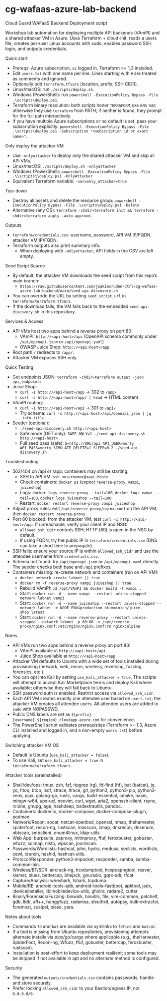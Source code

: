 # cg-wafaas-azure-lab-backend
Cloud Guard WAFaaS Backend Deployment script

Workshop lab automation for deploying multiple API backends (VAmPI) and a shared attacker VM in Azure. Uses Terraform + cloud-init, reads a users file, creates per-user Linux accounts with sudo, enables password SSH login, and outputs credentials.

Quick start
- Prereqs: Azure subscription, `az` logged in, Terraform >= 1.3 installed.
- Edit `users.txt` with one name per line. Lines starting with `#` are treated as comments and ignored.
- Optionally edit `terraform.tfvars` (location, prefix, SSH CIDR).
- Linux/macOS: run `./scripts/deploy.sh`.
- Windows (PowerShell): run `powershell -ExecutionPolicy Bypass -File .\scripts\deploy.ps1`.
- Terraform binary resolution: both scripts honor `TERRAFORM_EXE` env var; otherwise they use `terraform` from PATH; if neither is found, they prompt for the full path interactively.
- If you have multiple Azure subscriptions or no default is set, pass your subscription explicitly: `powershell -ExecutionPolicy Bypass -File .\scripts\deploy.ps1 -Subscription "<subscription id or exact name>"`.

Only deploy the attacker VM
- Use `-onlyattacker` to deploy only the shared attacker VM and skip all API VMs.
- Linux/macOS: `./scripts/deploy.sh -onlyattacker`
- Windows (PowerShell): `powershell -ExecutionPolicy Bypass -File .\\scripts\\deploy.ps1 -OnlyAttacker`
- Equivalent Terraform variable: `-var=only_attacker=true`

Tear down
- Destroy all assets and delete the resource group: `powershell -ExecutionPolicy Bypass -File .\scripts\deploy.ps1 -Delete`
- Alternative (any OS): `terraform -chdir=terraform init && terraform -chdir=terraform apply -auto-approve`.

Outputs
- `terraform/credentials.csv`: username, password, API VM IP/FQDN, attacker VM IP/FQDN.
- Terraform outputs also print summary info.
  - When deploying with `-onlyattacker`, API fields in the CSV are left empty.

Seed Script Source
- By default, the attacker VM downloads the seed script from this repo’s main branch:
  - `https://raw.githubusercontent.com/joakimcruden-ctrl/cg-wafaas-azure-lab-backend/main/seed-api-discovery.sh`
- You can override the URL by setting `seed_script_url` in `terraform/terraform.tfvars`.
- If the download fails, the VM falls back to the embedded `seed-api-discovery.sh` in this repository.

Services & Access
- API VMs host two apps behind a reverse proxy on port 80:
  - VAmPI: `http://<api-host>/api` (OpenAPI schema commonly under `/api/openapi.json` or `/api/openapi.yaml`)
  - OWASP Juice Shop: `http://<api-host>/app`
- Root path `/` redirects to `/app/`.
- Attacker VM exposes SSH only.

Quick Testing
- Get endpoints JSON: `terraform -chdir=terraform output -json api_endpoints`
- Juice Shop:
  - `curl -I http://<api-host>/app` → 302 to `/app/`
  - `curl -s http://<api-host>/app/ | head` → HTML content
- VAmPI routing:
  - `curl -I http://<api-host>/api` → 301 to `/api/`
  - Try schema: `curl -s http://<api-host>/api/openapi.json | jq .info.title`
- Seeder (optional):
  - `./seed-api-discovery.sh http://<api-host>`
  - Safe mode (GET only): `SAFE_ONLY=1 ./seed-api-discovery.sh http://<api-host>`
  - Full seed pass (safe): `S=http://URL/api API_USER=morty API_PASS=morty SIMULATE_DELETE=1 SLEEP=0.2 ./seed-api-discovery.sh`

Troubleshooting
- 502/404 on /api or /app: containers may still be starting.
  - SSH to API VM: `ssh <username>@<api-host>`
  - Check containers: `docker ps` (expect `reverse-proxy`, `vampi`, `juiceshop`)
  - Logs: `docker logs reverse-proxy --tail=100`, `docker logs vampi --tail=100`, `docker logs juiceshop --tail=100`
  - Restart: `docker restart reverse-proxy vampi juiceshop`
- Adjust proxy rules: edit `/opt/reverse-proxy/nginx.conf` on the API VM, then `docker restart reverse-proxy`.
- Port 80 blocked: from the attacker VM, test `curl -I http://<api-host>/app`. If unreachable, verify your client IP and NSG:
  - `allowed_ssh_cidr` controls SSH; HTTP (80) is open in the NSG by default.
  - If using FQDN, try the public IP in `terraform/credentials.csv` (DNS can take a short time to propagate).
- SSH fails: ensure your source IP is within `allowed_ssh_cidr` and use the attendee username from `credentials.csv`.
- Schema not found: try `/api/openapi.json` or `/api/openapi.yaml` directly. The seeder checks both base and `/api` prefixes.
- Containers missing: re-create network and containers (run on API VM):
  - `docker network create labnet || true`
  - `docker rm -f reverse-proxy vampi juiceshop || true`
  - Rebuild VAmPI: `cd /opt/VAmPI && docker build -t vampi .`
  - Start: `docker run -d --name vampi --restart unless-stopped --network labnet vampi`
  - Start: `docker run -d --name juiceshop --restart unless-stopped --network labnet -e NODE_ENV=production bkimminich/juice-shop:latest`
  - Start: `docker run -d --name reverse-proxy --restart unless-stopped --network labnet -p 80:80 -v /opt/reverse-proxy/nginx.conf:/etc/nginx/nginx.conf:ro nginx:alpine`

Notes
- API VMs run two apps behind a reverse proxy on port 80:
  - VAmPI available at `http://<api-host>/api`
  - Juice Shop available at `http://<api-host>/app`
- Attacker VM defaults to Ubuntu with a wide set of tools installed during provisioning (network, web, recon, wireless, reversing, fuzzing, forensics, etc.).
- You can opt into Kali by setting `use_kali_attacker = true`. The scripts will attempt to accept Kali Marketplace terms and deploy Kali where available; otherwise they will fall back to Ubuntu.
- SSH password auth is enabled. Restrict access via `allowed_ssh_cidr`.
- Each API VM creates exactly one attendee user based on `users.txt`; the attacker VM creates all attendee users. All attendee users are added to `sudo` with NOPASSWD.
- Public DNS labels are set as `${prefix}-{username}.${region}.cloudapp.azure.com` for convenience.
 - The PowerShell script validates prerequisites (Terraform >= 1.3, Azure CLI installed and logged in, and a non-empty `users.txt`) before applying.

Switching attacker VM OS
- Default is Ubuntu (`use_kali_attacker = false`).
- To use Kali, set `use_kali_attacker = true` in `terraform/terraform.tfvars`.

Attacker tools (preinstalled)
- Shell/dev/ops: tmux, zsh, fzf, ripgrep (rg), fd-find (fd), bat (batcat), jq, yq, htop, btop, lsof, strace, ltrace, git, python3, python3-pip, python3-venv, pipx, golang-go, rustc, cargo, build-essential, cmake, nasm, mingw-w64, upx-ucl, neovim, curl, wget, aria2, openssh-client, rsync, rclone, gnupg, age, hashdeep, bsdextrautils, pandoc.
- Containers: docker.io, docker-compose, docker-compose-plugin, podman.
- Network/Recon: socat, netcat-openbsd, openssl, nmap, theharvester, spiderfoot, recon-ng, rustscan, masscan, zmap, dnsrecon, dnsenum, nbtscan, smbclient, enum4linux, ldap-utils.
- Web App: burpsuite, zaproxy, mitmproxy, ffuf, feroxbuster, gobuster, wfuzz, sqlmap, nikto, wpscan, joomscan.
- Passwords/Wordlists: hashcat, john, hydra, medusa, seclists, wordlists, cewl, crunch, hashid, hashcat-utils.
- Protocol/Responder: python3-impacket, responder, samba, samba-common-bin.
- Wireless/BT/SDR: aircrack-ng, hcxdumptool, hcxpcapngtool, reaver, kismet, bluez, bettercap, btlejack, gnuradio, gqrx-sdr, rfcat.
- Capture/Analysis: wireshark, tshark, tcpdump.
- Mobile/RE: android-tools-adb, android-tools-fastboot, apktool, jadx, ideviceinstaller, libimobiledevice-utils, ghidra, radare2, cutter.
- Binary/Forensics/Fuzzing: binwalk, binutils, file, vim-common, patchelf, gdb, lldb, afl++, honggfuzz, radamsa, sleuthkit, autopsy, bulk-extractor, foremost, scalpel, plaso, yara.

Notes about tools
- Commands `fd` and `bat` are available via symlinks to `fdfind` and `batcat`.
- If a tool is missing from Ubuntu repositories, provisioning attempts alternate installs via pipx/go/cargo where applicable (e.g., theHarvester, SpiderFoot, Recon-ng, Wfuzz, ffuf, gobuster, bettercap, feroxbuster, rustscan).
- Installation is best-effort to keep deployment resilient; some tools may be skipped if not available in apt and no alternate method is configured.

Security
- The generated `outputs/credentials.csv` contains passwords; handle and store securely.
- Prefer locking `allowed_ssh_cidr` to your Bastion/egress IP, not `0.0.0.0/0`.
